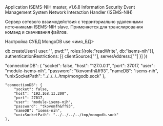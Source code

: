 Application ISEMS-NIH master, v1.6.8
Information Security Event Management System Network Interaction Handler (ISEMS-NIH)

Сервер сетевого взаимодействия с территориально удаленными источниками ISEMS-NIH slave.
Применяется для транслирования команд и скачивания файлов.

Настройка СУБД MongoDB
use <имя_БД>

db.createUser({
	user:"", 
	pwd:"", 
	roles:[{role:"readWrite", db:"isems-nih"}], 
	authenticationRestrictions: [{
	    clientSource:[""], 
	    serverAddress:[""]
	}]
})

"connectionDB": {
        "socket": false,
        "host": "127.0.0.1",
        "port": 37017,
        "user": "module-isems-nih",
        "password": "tkovomfh&ff93",
        "nameDB": "isems-nih",
        "unixSocketPath": "../../../../tmp/mongodb.sock"
    },
    

    "connectionDB": {
        "socket": false,
        "host": "192.168.13.200",
        "port": 27017,
        "user": "module-isems-nih",
        "password": "tkovomfh&ff93",
        "nameDB": "isems-nih",
        "unixSocketPath": "../../../../tmp/mongodb.sock"
    },